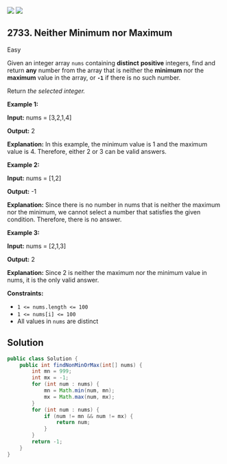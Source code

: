 [![](https://img.shields.io/github/stars/javadev/LeetCode-in-Java?label=Stars&style=flat-square)](https://github.com/javadev/LeetCode-in-Java)
[![](https://img.shields.io/github/forks/javadev/LeetCode-in-Java?label=Fork%20me%20on%20GitHub%20&style=flat-square)](https://github.com/javadev/LeetCode-in-Java/fork)

## 2733\. Neither Minimum nor Maximum

Easy

Given an integer array `nums` containing **distinct** **positive** integers, find and return **any** number from the array that is neither the **minimum** nor the **maximum** value in the array, or **`-1`** if there is no such number.

Return _the selected integer._

**Example 1:**

**Input:** nums = [3,2,1,4]

**Output:** 2

**Explanation:** In this example, the minimum value is 1 and the maximum value is 4. Therefore, either 2 or 3 can be valid answers.

**Example 2:**

**Input:** nums = [1,2]

**Output:** -1

**Explanation:** Since there is no number in nums that is neither the maximum nor the minimum, we cannot select a number that satisfies the given condition. Therefore, there is no answer.

**Example 3:**

**Input:** nums = [2,1,3]

**Output:** 2

**Explanation:** Since 2 is neither the maximum nor the minimum value in nums, it is the only valid answer.

**Constraints:**

*   `1 <= nums.length <= 100`
*   `1 <= nums[i] <= 100`
*   All values in `nums` are distinct

## Solution

```java
public class Solution {
    public int findNonMinOrMax(int[] nums) {
        int mn = 999;
        int mx = -1;
        for (int num : nums) {
            mn = Math.min(num, mn);
            mx = Math.max(num, mx);
        }
        for (int num : nums) {
            if (num != mn && num != mx) {
                return num;
            }
        }
        return -1;
    }
}
```
